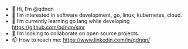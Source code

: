 - 👋 Hi, I’m @qdnqn
- 👀 I’m interested in software development, go, linux, kubernetes, cloud.
- 🌱 I’m currently learning go lang while developing https://github.com/qdnqn/smr
- 💞️ I’m looking to collaborate on open source projects.
- 📫 How to reach me: https://www.linkedin.com/in/qdnqn/

<!---
qdnqn/qdnqn is a ✨ special ✨ repository because its `README.md` (this file) appears on your GitHub profile.
You can click the Preview link to take a look at your changes.
--->
